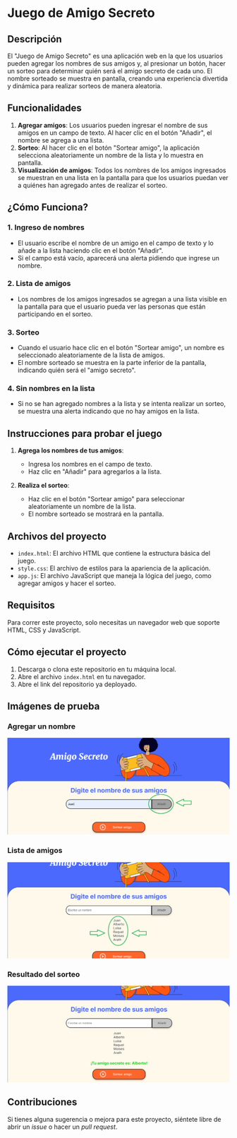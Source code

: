 # Juego de Amigo Secreto

## Descripción
El "Juego de Amigo Secreto" es una aplicación web en la que los usuarios pueden agregar los nombres de sus amigos y, al presionar un botón, hacer un sorteo para determinar quién será el amigo secreto de cada uno. El nombre sorteado se muestra en pantalla, creando una experiencia divertida y dinámica para realizar sorteos de manera aleatoria.

## Funcionalidades
1. **Agregar amigos**: Los usuarios pueden ingresar el nombre de sus amigos en un campo de texto. Al hacer clic en el botón "Añadir", el nombre se agrega a una lista.
2. **Sorteo**: Al hacer clic en el botón "Sortear amigo", la aplicación selecciona aleatoriamente un nombre de la lista y lo muestra en pantalla.
3. **Visualización de amigos**: Todos los nombres de los amigos ingresados se muestran en una lista en la pantalla para que los usuarios puedan ver a quiénes han agregado antes de realizar el sorteo.

## ¿Cómo Funciona?

### 1. **Ingreso de nombres**
   - El usuario escribe el nombre de un amigo en el campo de texto y lo añade a la lista haciendo clic en el botón "Añadir". 
   - Si el campo está vacío, aparecerá una alerta pidiendo que ingrese un nombre.
   
### 2. **Lista de amigos**
   - Los nombres de los amigos ingresados se agregan a una lista visible en la pantalla para que el usuario pueda ver las personas que están participando en el sorteo.

### 3. **Sorteo**
   - Cuando el usuario hace clic en el botón "Sortear amigo", un nombre es seleccionado aleatoriamente de la lista de amigos.
   - El nombre sorteado se muestra en la parte inferior de la pantalla, indicando quién será el "amigo secreto".

### 4. **Sin nombres en la lista**
   - Si no se han agregado nombres a la lista y se intenta realizar un sorteo, se muestra una alerta indicando que no hay amigos en la lista.

## Instrucciones para probar el juego

1. **Agrega los nombres de tus amigos**:
   - Ingresa los nombres en el campo de texto.
   - Haz clic en "Añadir" para agregarlos a la lista.

2. **Realiza el sorteo**:
   - Haz clic en el botón "Sortear amigo" para seleccionar aleatoriamente un nombre de la lista.
   - El nombre sorteado se mostrará en la pantalla.

## Archivos del proyecto

- `index.html`: El archivo HTML que contiene la estructura básica del juego.
- `style.css`: El archivo de estilos para la apariencia de la aplicación.
- `app.js`: El archivo JavaScript que maneja la lógica del juego, como agregar amigos y hacer el sorteo.

## Requisitos
Para correr este proyecto, solo necesitas un navegador web que soporte HTML, CSS y JavaScript.

## Cómo ejecutar el proyecto

1. Descarga o clona este repositorio en tu máquina local.
2. Abre el archivo `index.html` en tu navegador.
3. Abre el link del repositorio ya deployado.

## Imágenes de prueba

### Agregar un nombre
![Agregar un nombre](assets/imagen1.png)

### Lista de amigos
![Lista de amigos](assets/imagen2.png)

### Resultado del sorteo
![Resultado del sorteo](assets/imagen3.png)

## Contribuciones
Si tienes alguna sugerencia o mejora para este proyecto, siéntete libre de abrir un _issue_ o hacer un _pull request_.
